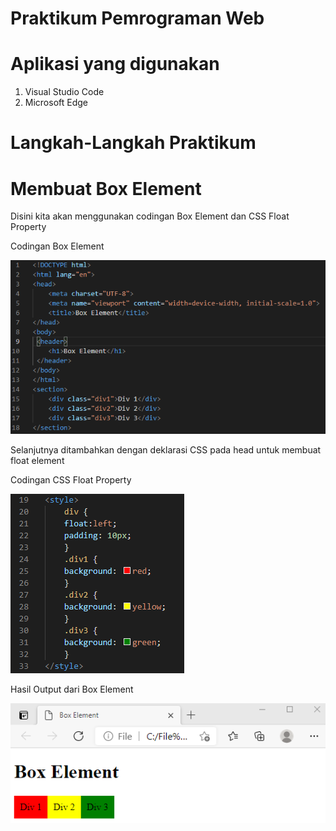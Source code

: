 # Praktikum Pemrograman Web

# Aplikasi yang digunakan
1. Visual Studio Code
2. Microsoft Edge

# Langkah-Langkah Praktikum

# Membuat Box Element

Disini kita akan menggunakan codingan Box Element dan CSS Float Property

Codingan Box Element





![input](https://github.com/ikmalriyan21/Lab4Web/blob/caf784787b288256455125a13842da84b8a7ec63/gambar/codingan%20box%20element.png)

Selanjutnya ditambahkan dengan deklarasi CSS pada head untuk membuat float element

Codingan CSS Float Property





![input](https://github.com/ikmalriyan21/Lab4Web/blob/d71cdb87407b0f0f3455da2880a7def3fc6b1896/gambar/codingan%20css%20float%20property.png)

Hasil Output dari Box Element





![input](https://github.com/ikmalriyan21/Lab4Web/blob/ae0a1ae760ae2c01ca25ecff3aabeaf3462a1cfb/gambar/output%20box%20element.png)
